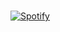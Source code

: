 <br> [![Spotify](https://novatorem-spotify-ruby.vercel.app/api/spotify)](https://open.spotify.com/user/12102488428)
